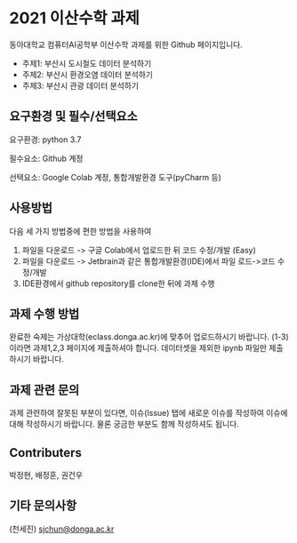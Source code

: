 # 2021 이산수학 과제
동아대학교 컴퓨터AI공학부 이산수학 과제를 위한 Github 페이지입니다.
* 주제1: 부산시 도시철도 데이터 분석하기
* 주제2: 부산시 환경오염 데이터 분석하기
* 주제3: 부산시 관광 데이터 분석하기 

## 요구환경 및 필수/선택요소
요구환경: python 3.7

필수요소: Github 계정

선택요소: Google Colab 계정, 통합개발환경 도구(pyCharm 등)


## 사용방법
다음 세 가지 방법중에 편한 방법을 사용하여 
1. 파일을 다운로드 -> 구글 Colab에서 업로드한 뒤 코드 수정/개발 (Easy)
2. 파일을 다운로드 -> Jetbrain과 같은 통합개발환경(IDE)에서 파일 로드->코드 수정/개발
3. IDE환경에서 github repository를 clone한 뒤에 과제 수행

## 과제 수행 방법
완료한 숙제는 가상대학(eclass.donga.ac.kr)에 맞추어 업로드하시기 바랍니다.
(1-3)이라면 과제1,2,3 페이지에 제출하셔야 합니다. 데이터셋을 제외한 ipynb 파일만 제출하시기 바랍니다.

## 과제 관련 문의
과제 관련하여 잘못된 부분이 있다면, 이슈(Issue) 탭에 새로운 이슈를 작성하여 이슈에 대해 작성하시기 바랍니다. 물론 궁금한 부분도 함께 작성하셔도 됩니다.

## Contributers
박정현, 배정훈, 권건우

## 기타 문의사항
(천세진) sjchun@donga.ac.kr

